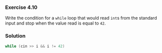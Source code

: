 ### Exercise 4.10

Write the condition for a `while` loop that would read `int`s from the standard
input and stop when the value read is equal to `42`.

### Solution

```cpp
while (cin >> i && i != 42)
```
